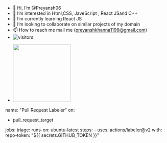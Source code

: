 - 👋 Hi, I’m @Preyansh06
- 👀 I’m interested in Html,CSS, JaveScript , React JSand C++
- 🌱 I’m currently learning React JS
- 💞️ I’m looking to collaborate on similar projects of my domain
- 📫 How to reach me mail me (preyanshkhanna1199@gmail.com)
- ![visitors](https://visitor-badge.glitch.me/badge?page_id=page.id)
<!-- - ![Preyansh's GitHub stats](https://github-readme-stats.vercel.app/api?username=Preyansh06&theme=dark&show_icons=true) -->
- <img height="180em" src="https://github-readme-stats.vercel.app/api?username=Preyansh06&show_icons=true&hide_border=true&&count_private=true&include_all_commits=true" />
name: "Pull Request Labeler"
on:
  - pull_request_target

jobs:
  triage:
    runs-on: ubuntu-latest
    steps:
      - uses: actions/labeler@v2
        with:
          repo-token: "${{ secrets.GITHUB_TOKEN }}"
<!---
Preyansh06/Preyansh06 is a ✨ special ✨ repository because its `README.md` (this file) appears on your GitHub profile.
You can click the Preview link to take a look at your changes.
--->
